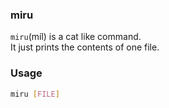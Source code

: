 ### miru

`miru`(míl) is a cat like command.\
It just prints the contents of one file.

### Usage

```bash
miru [FILE]
```
